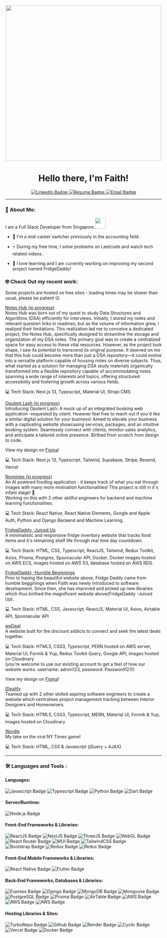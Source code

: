 <div id="header" align="center">
  <img src="https://media.giphy.com/media/L1R1tvI9svkIWwpVYr/giphy.gif" width="500"/>
   <h1>Hello there, I'm Faith!</h1>
</div>
<div id="badges" align="center">
  <a href="https://www.linkedin.com/in/faithyeenxin/">
  <img src="https://img.shields.io/badge/LinkedIn-blue?style=for-the-badge&logo=linkedin&logoColor=white" alt="LinkedIn Badge"/>
    </a>
  <a href="https://www.figma.com/proto/LBPvnaVKV1rVTbT6X0vV0M/resume?page-id=0%3A1&type=design&node-id=1-4&viewport=242%2C412%2C0.65&t=5DIykLBJ1r04FBgy-1&scaling=min-zoom&mode=design">
  <img src="https://img.shields.io/badge/RESUME-pink?style=for-the-badge&logo=aboutdotme&logoColor=white" alt="Resume Badge"/>
    </a>
  <a href="mailto:faith.ye@hotmail.com">
  <img src="https://img.shields.io/badge/Email Me-yellow?style=for-the-badge&logo=gmail&logoColor=white" alt="Email Badge"/>
    </a>
</div>


---

### :rabbit: About Me:
  
I am a Full Stack Developer from Singapore.<img src="https://media.giphy.com/media/jSWZnsE6TYXNSMOz7B/giphy.gif" width="35"> 

- :1234: I'm a mid-career switcher previously in the accounting feild.

- :zap: During my free time, I solve problems on Leetcode and watch tech related videos.

- :seedling: I love learning and I am currently working on improving my second project named FridgeDaddy!


### :nerd_face: Check Out my recent work:
Some projects are hosted on free sites - loading times may be slower than usual, please be patient :confounded:

<a href="https://notes.byfaithx.com/">Notes Hub (in progress)</a><br>
Notes Hub was born out of my quest to study Data Structures and Algorithms (DSA) efficiently for interviews. Initially, I stored my notes and relevant question links in readmes, but as the volume of information grew, I realized their limitations. This realization led me to conceive a dedicated project, the Notes Hub, specifically designed to streamline the storage and organization of my DSA notes. The primary goal was to create a centralized space for easy access to these vital resources. However, as the project took shape, I saw its potential to transcend its original purpose. It dawned on me that this hub could become more than just a DSA repository—it could evolve into a versatile platform capable of housing notes on diverse subjects. Thus, what started as a solution for managing DSA study materials organically transformed into a flexible repository capable of accommodating notes spanning a wide range of interests and topics, offering structured accessibility and fostering growth across various fields.

:computer: Tech Stack: Next.js 13, Typescript, Material UI, Strapi CMS

<a href="https://opulent.byfaithx.com/">Opulent Lash (in progress)</a><br>
Introducing Opulent Lash: A mock up of an integrated booking web application -requested by client.
However feel free to reach out if you'd like a similar digital solution for your business!
Aimed to elevate your business with a captivating website showcasing services, packages, and an intuitive booking system. 
Seamlessly connect with clients, monitor sales analytics, and anticipate a tailored online presence.
Birthed from scratch from design to code.

View my design on [Figma](https://www.figma.com/file/JJYYP3JcI2cDh3vrmXIZE4/Opulent-Lash?type=design&node-id=0%3A1&mode=design&t=4oo8FARFfm9FcrOy-1)!

:computer: Tech Stack: Next.js 13, Typescript, Tailwind, Supabase, Stripe, Resend, Vercel

<a href="https://www.figma.com/proto/j09pnwQwUVOGlSBaVrnunS/nommies?page-id=0%3A1&type=design&node-id=1-144&viewport=1200%2C843%2C0.59&scaling=scale-down&starting-point-node-id=3%3A12">Nommies (in progress)</a><br>
An AI powered foodlog application - it keeps track of what you eat through images with many more motivation functionalities!
This project is still in it's infant stage! :baby:
<br/>Working on this with 2 other skillful engineers for backend and machine learning functionalities.

:computer: Tech Stack: React Native, React Native Elements, Google and Apple Auth, Python and Django Backend and Machine Learning. 

<a href="https://fridgedaddy.byfaithx.com/">FridgeDaddy -Juiced Up</a><br>
A minimalistic and responsive fridge inventory website that tracks food items and it's remaining shelf life through real time day countdown.<br>

:computer: Tech Stack: HTML, CSS, Typescript, ReactJS, Tailwind, Redux Toolkit, Axios, Prisma, Postgres, Spoonacular API, Docker, Docker images hosted on AWS ECS, images hosted on AWS S3, database hosted on AWS RDS.

<a href="https://fridge-daddy.vercel.app/">FridgeDaddy -Humble Beginnings</a><br>
Prior to having the beautiful website above, Fridge Daddy came from humble begginings when Faith was newly introduced to software development. 
Since then, she has improved and picked up new libraries which thus birthed the magnificent website above(FridgeDaddy -Juiced Up).<br>

:computer: Tech Stack: HTML, CSS, Javascript, ReactJS, Material UI, Axios, Airtable API, Spoonacular API



<a href="https://wedeal.byfaithx.com/">weDeal</a><br>
A website built for the discount addicts to connect and seek the latest deals together. <br>

:computer: Tech Stack: HTML5, CSS3, Typescript, PERN hosted on AWS server, Material UI, Formik & Yup, Redux Toolkit Query, Google API, images hosted on Cloudinary <br>
(you're welcome to use our existing account to get a feel of how our website works: 
username: admin123, password: Password123!)

View my design on [Figma](https://www.figma.com/file/aLhrXTlhAcTYHMRlhS6chd/weDeal?type=design&node-id=0%3A1&mode=design&t=VUiTOJ1uSbW7lu5P-1)!

<a href="https://idealify.vercel.app/">IDealify</a> <br>
Teamed up with 2 other skilled aspiring software engineers to create a website which centralises project management tracking between Interior Designers and Homeowners.<br>

:computer: Tech Stack: HTML5, CSS3, Typescript, MERN, Material UI, Formik & Yup, images hosted on Cloudinary<br>



<a href="https://wordle-mu-flax.vercel.app/">Wordle</a><br>
My take on the viral NY Times game!

:computer: Tech Stack: HTML, CSS & Javascript (jQuery + AJAX)




---

### :hammer_and_wrench: Languages and Tools :

#### Languages: 



<img src="https://img.shields.io/badge/Javascript-important?style=for-the-badge&logo=javascript&logoColor=white" alt="Javascript Badge"/> <img src="https://img.shields.io/badge/Typescript-blue?style=for-the-badge&logo=typescript&logoColor=white" alt="Typescript Badge"/> <img src="https://img.shields.io/badge/Python-lightblue?style=for-the-badge&logo=python&logoColor=white" alt="Python Badge"/>  <img src="https://img.shields.io/badge/Dart-darkblue?style=for-the-badge&logo=dart&logoColor=white" alt="Dart Badge"/>



#### Server/Runtime:


<img src="https://img.shields.io/badge/Node.JS-yellow?style=for-the-badge&logo=nodejs&logoColor=white" alt="Node.js Badge"/>



 
#### Front-End Frameworks & Libraries:


<img src="https://img.shields.io/badge/React-informational?style=for-the-badge&logo=react&logoColor=white" alt="ReactJS Badge"/> <img src="https://img.shields.io/badge/Next-black?style=for-the-badge&logo=next.js&logoColor=white" alt="NextJS Badge"/> <img src="https://img.shields.io/badge/threejs-black?style=for-the-badge&logo=three.js&logoColor=white" alt="ThreeJS Badge"/> <img src="https://img.shields.io/badge/WebGL-990000?logo=webgl&logoColor=white&style=for-the-badge" alt="WebGL Badge"/> <img src="https://img.shields.io/badge/React Router-critical?style=for-the-badge&logo=reactrouter&logoColor=white" alt="React Router Badge"/> <img src="https://img.shields.io/badge/Material UI-success?style=for-the-badge&logo=mui&logoColor=white" alt="MUI Badge"/> <img src="https://img.shields.io/badge/Tailwind CSS-informational?style=for-the-badge&logo=tailwindcss&logoColor=white" alt="TailwindCSS Badge"/> <img src="https://img.shields.io/badge/Bootstrap-brightgreen?style=for-the-badge&logo=bootstrap&logoColor=white" alt="Bootstrap Badge"/> <img src="https://img.shields.io/badge/Redux Toolkit-yellow?style=for-the-badge&logo=redux&logoColor=white" alt="Redux Badge"/> <img src="https://img.shields.io/badge/Axios-ff69b4?style=for-the-badge&logo=redux&logoColor=white" alt="Redux Badge"/>     

#### Front-End Mobile Frameworks & Libraries:


 <img src="https://img.shields.io/badge/React Native-lightblue?style=for-the-badge&logo=react&logoColor=white" alt="React Native Badge"/> <img src="https://img.shields.io/badge/Flutter-darkblue?style=for-the-badge&logo=flutter&logoColor=white" alt="Flutter Badge"/>     



#### Back-End Frameworks, Databases & Libraries:



<img src="https://img.shields.io/badge/Express-blueviolet?style=for-the-badge&logo=express&logoColor=white" alt="Express Badge"/> <img src="https://img.shields.io/badge/django-informational?style=for-the-badge&logo=django&logoColor=white" alt="Django Badge"/> <img src="https://img.shields.io/badge/MONGODB-ff69b4?style=for-the-badge&logo=mongodb&logoColor=white" alt="MongoDB Badge"/> <img src="https://img.shields.io/badge/Mongoose-success?style=for-the-badge&logo=mongodb&logoColor=white" alt="Mongoose Badge"/> <img src="https://img.shields.io/badge/PostgreSQL-informational?style=for-the-badge&logo=postgresql&logoColor=white" alt="PostgreSQL Badge"/> <img src="https://img.shields.io/badge/Prisma-orange?style=for-the-badge&logo=prisma&logoColor=white" alt="Prisma Badge"/> <img src="https://img.shields.io/badge/AirTable-lightgrey?style=for-the-badge&logo=airtable&logoColor=white" alt="AirTable Badge"/> <img src="https://img.shields.io/badge/AWS S3 Buckets-informational?style=for-the-badge&logo=amazonaws&logoColor=white" alt="AWS Badge"/> <img src="https://img.shields.io/badge/AWS RDS-informational?style=for-the-badge&logo=amazonaws&logoColor=white" alt="AWS Badge"/> <img src="https://img.shields.io/badge/AWS ECS-informational?style=for-the-badge&logo=amazonaws&logoColor=white" alt="AWS Badge"/>
 
 
  
#### Hosting Libraries & Sites: 
 
 
<img src="https://img.shields.io/badge/TurboRepo-yellowgreen?style=for-the-badge&logo=turborepo&logoColor=white" alt="TurboRepo Badge"/> <img src="https://img.shields.io/badge/GitHub-blueviolet?style=for-the-badge&logo=github&logoColor=white" alt="Github Badge"/>  <img src="https://img.shields.io/badge/Render-orange?style=for-the-badge&logo=render&logoColor=white" alt="Render Badge"/> <img src="https://img.shields.io/badge/Cyclic-ff69b4?style=for-the-badge&logo=cyclic&logoColor=white" alt="Cyclic Badge"/> <img src="https://img.shields.io/badge/Vercel-informational?style=for-the-badge&logo=vercel&logoColor=white" alt="Vercel Badge"/>  <img src="https://img.shields.io/badge/Docker-lightblue?style=for-the-badge&logo=docker&logoColor=white" alt="Docker Badge"/>  
 
 

